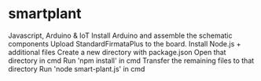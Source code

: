 # smartplant
Javascript, Arduino &amp; IoT
Install Arduino and assemble the schematic components
Upload StandardFirmataPlus to the board.
Install Node.js + additional files
Create a new directory with package.json
Open that directory in cmd
Run 'npm install' in cmd
Transfer the remaining files to that directory
Run 'node smart-plant.js' in cmd
